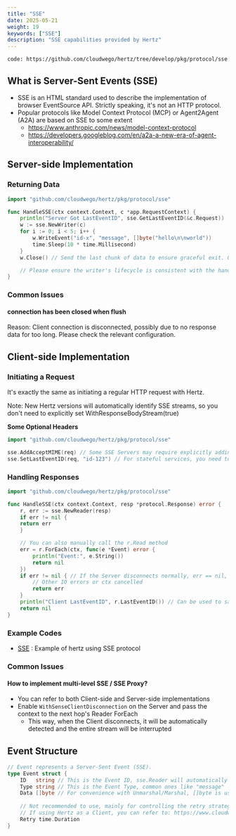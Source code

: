 ```yaml
---
title: "SSE"
date: 2025-05-21
weight: 19
keywords: ["SSE"]
description: "SSE capabilities provided by Hertz"
---
```

```code: https://github.com/cloudwego/hertz/tree/develop/pkg/protocol/sse```

## What is Server-Sent Events (SSE)

- SSE is an HTML standard used to describe the implementation of browser EventSource API. Strictly speaking, it's not an HTTP protocol.
- Popular protocols like Model Context Protocol (MCP) or Agent2Agent (A2A) are based on SSE to some extent
  - https://www.anthropic.com/news/model-context-protocol
  - https://developers.googleblog.com/en/a2a-a-new-era-of-agent-interoperability/

## Server-side Implementation

### Returning Data

```go
import "github.com/cloudwego/hertz/pkg/protocol/sse"

func HandleSSE(ctx context.Context, c *app.RequestContext) {
    println("Server Got LastEventID", sse.GetLastEventID(&c.Request))
    w := sse.NewWriter(c)
    for i := 0; i < 5; i++ {
        w.WriteEvent("id-x", "message", []byte("hello\n\nworld"))
        time.Sleep(10 * time.Millisecond)
    }
    w.Close() // Send the last chunk of data to ensure graceful exit. Optional, Hertz will automatically call it after the Handler returns.

    // Please ensure the writer's lifecycle is consistent with the handler. Don't use it asynchronously in the background.
}
```

### Common Issues

#### connection has been closed when flush

Reason:
Client connection is disconnected, possibly due to no response data for too long. Please check the relevant configuration.

## Client-side Implementation

### Initiating a Request

It's exactly the same as initiating a regular HTTP request with Hertz.

Note: New Hertz versions will automatically identify SSE streams, so you don't need to explicitly set WithResponseBodyStream(true)

**Some Optional Headers**

```go
import "github.com/cloudwego/hertz/pkg/protocol/sse"

sse.AddAcceptMIME(req) // Some SSE Servers may require explicitly adding Accept: text/event-stream
sse.SetLastEventID(req, "id-123") // For stateful services, you need to tell the Server through SetLastEventID
```

### Handling Responses

```go
import "github.com/cloudwego/hertz/pkg/protocol/sse"

func HandleSSE(ctx context.Context, resp *protocol.Response) error {
    r, err := sse.NewReader(resp)
    if err != nil {
    return err
    }

    // You can also manually call the r.Read method
    err = r.ForEach(ctx, func(e *Event) error {
        println("Event:", e.String())
        return nil
    })
    if err != nil { // If the Server disconnects normally, err == nil, no error will be reported
        // Other IO errors or ctx cancelled
        return err
    }
    println("Client LastEventID", r.LastEventID()) // Can be used to save the last received Event ID
    return nil
}
```

### Example Codes

- [SSE](https://github.com/cloudwego/hertz-examples/tree/main/sse) : Example of hertz using SSE protocol

### Common Issues

#### How to implement multi-level SSE / SSE Proxy?

- You can refer to both Client-side and Server-side implementations
- Enable `WithSenseClientDisconnection` on the Server and pass the context to the next hop's Reader ForEach
  - This way, when the Client disconnects, it will be automatically detected and the entire stream will be interrupted

## Event Structure

```go
// Event represents a Server-Sent Event (SSE).
type Event struct {
    ID   string // This is the Event ID, sse.Reader will automatically record the last Event ID, which can be obtained using LastEventID()
    Type string // This is the Event Type, common ones like "message"
    Data []byte // For convenience with Unmarshal/Marshal, []byte is used here, but according to the spec, this field must be a utf8 string
    
    // Not recommended to use, mainly for controlling the retry strategy of the browser's SourceEvent.
    // If using Hertz as a Client, you can refer to: https://www.cloudwego.io/docs/hertz/tutorials/basic-feature/retry/
    Retry time.Duration
}
```
